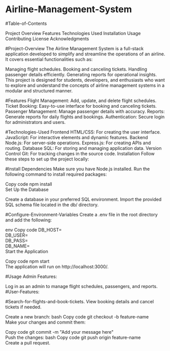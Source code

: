 # Airline-Management-System
#Table-of-Contents

Project Overview
Features
Technologies Used
Installation
Usage
Contributing
License
Acknowledgments

#Project-Overview
The Airline Management System is a full-stack application developed to simplify and streamline the operations of an airline. It covers essential functionalities such as:

Managing flight schedules.
Booking and canceling tickets.
Handling passenger details efficiently.
Generating reports for operational insights.
This project is designed for students, developers, and enthusiasts who want to explore and understand the concepts of airline management systems in a modular and structured manner.

#Features
Flight Management: Add, update, and delete flight schedules.
Ticket Booking: Easy-to-use interface for booking and canceling tickets.
Passenger Management: Manage passenger details with accuracy.
Reports: Generate reports for daily flights and bookings.
Authentication: Secure login for administrators and users.

#Technologies-Used
Frontend
HTML/CSS: For creating the user interface.
JavaScript: For interactive elements and dynamic features.
Backend
Node.js: For server-side operations.
Express.js: For creating APIs and routing.
Database
SQL: For storing and managing application data.
Version Control
Git: For tracking changes in the source code.
Installation
Follow these steps to set up the project locally:

#Install Dependencies
Make sure you have Node.js installed. Run the following command to install required packages:

Copy code
npm install  
Set Up the Database

Create a database in your preferred SQL environment.
Import the provided SQL schema file located in the db/ directory.

#Configure-Environment-Variables
Create a .env file in the root directory and add the following:

env
Copy code
DB_HOST=<your-database-host>  
DB_USER=<your-database-username>  
DB_PASS=<your-database-password>  
DB_NAME=<your-database-name>  
Start the Application

Copy code
npm start  
The application will run on http://localhost:3000/.

#Usage
Admin Features:

Log in as an admin to manage flight schedules, passengers, and reports.
#User-Features:

#Search-for-flights-and-book-tickets.
View booking details and cancel tickets if needed.

Create a new branch:
bash
Copy code
git checkout -b feature-name  
Make your changes and commit them:

Copy code
git commit -m "Add your message here"  
Push the changes:
bash
Copy code
git push origin feature-name  
Create a pull request.
